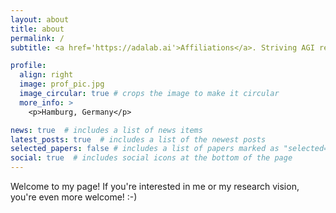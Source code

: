 ```yaml
---
layout: about
title: about
permalink: /
subtitle: <a href='https://adalab.ai'>Affiliations</a>. Striving AGI researcher looking for connections

profile:
  align: right
  image: prof_pic.jpg
  image_circular: true # crops the image to make it circular
  more_info: >
    <p>Hamburg, Germany</p>

news: true  # includes a list of news items
latest_posts: true  # includes a list of the newest posts
selected_papers: false # includes a list of papers marked as "selected={true}"
social: true  # includes social icons at the bottom of the page
---
```


Welcome to my page! If you're interested in me or my research vision, you're even more welcome! :-)
